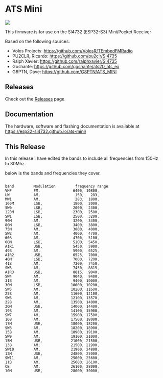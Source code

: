 # ATS Mini

![](docs/source/_static/esp32-si4732-ui-theme.jpg)

This firmware is for use on the SI4732 (ESP32-S3) Mini/Pocket Receiver

Based on the following sources:

* Volos Projects:    https://github.com/VolosR/TEmbedFMRadio
* PU2CLR, Ricardo:   https://github.com/pu2clr/SI4735
* Ralph Xavier:      https://github.com/ralphxavier/SI4735
* Goshante:          https://github.com/goshante/ats20_ats_ex
* G8PTN, Dave:       https://github.com/G8PTN/ATS_MINI

## Releases

Check out the [Releases](https://github.com/esp32-si4732/ats-mini/releases) page.

## Documentation

The hardware, software and flashing documentation is available at <https://esp32-si4732.github.io/ats-mini/>

## This Release

In this release I have edited the bands to include all frequencies from 150Hz to 30Mhz.

below is the bands and frequencies they cover.

<code>
band         Modulation         frequency range
VHF          FM,               6400, 10800, 
LW           AM,                150,   283, 
MW1          AM,                283,  1800, 
160M         LSB,              1800,  2000,  
SW0          LSB,              2000,  2300, 
120M         LSB,              2300,  2500,  
SW1          LSB,              2500,  3200, 
90M          AM,               3200,  3400,  
80M          LSB,              3400,  3800,  
75M          AM,               3800,  4000,
SW2          AM,               4000,  4700,  
60B          AM,               4700,  5100, 
60M          LSB,              5100,  5450,  
AIR1         USB,              5450,  5900, 
49B          AM,               5900,  6525, 
AIR2         USB,              6525,  7000,  
40M          LSB,              7000,  7200,  
41B          AM,               7200,  7450,
SW3          AM,               7450,  8815, 
AIR3         USB,              8815,  9040, 
SW4          AM,               9040,  9400,  
31B          AM,               9400, 10000,  
30M          LSB,             10000, 10200,
SW5          AM,              10200, 11600, 
25B          AM,              11600, 12100, 
SW6          AM,              12100, 13570, 
22B          AM,              13500, 14000, 
20M          USB,             14000, 14400, 
19B          AM,              14100, 15900, 
SW7          AM,              15900, 17500, 
16B          AM,              17500, 18000, 
17M          USB,             18000, 18200, 
SW8          AM,              18200, 18900,
15B          AM,              18900, 19100, 
SW9          AM,              19100, 21000,
15M          USB,             21000, 21500, 
13B          AM,              21500, 21900, 
SW10         AM,              21900, 24800, 
12M          USB,             24800, 25000, 
SW11         AM,              25000, 25600, 
11B          AM,              25600, 26100, 
CB           AM,              26100, 28000, 
10M          USB,             28000, 30000, </code>
